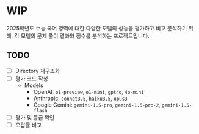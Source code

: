 # WIP
2025학년도 수능 국어 영역에 대한 다양한 모델의 성능을 평가하고 비교 분석하기 위해, 각 모델의 문제 풀이 결과와 점수를 분석하는 프로젝트입니다.

## TODO
- [ ] Directory 재구조화
- [ ] 평가 코드 작성
    - Models
        - OpenAI: `o1-preview`, `o1-mini`, `gpt4o`, `4o-mini`
        - Anthropic: `sonnet3.5`, `haiku3.5`, `opus3`
        - Google Gemini: `gemini-1.5-pro`, `gemini-1.5-pro-2`, `gemini-1.5-flash`
- [ ] 평가 및 등급 확인
- [ ] 오답률 비교
